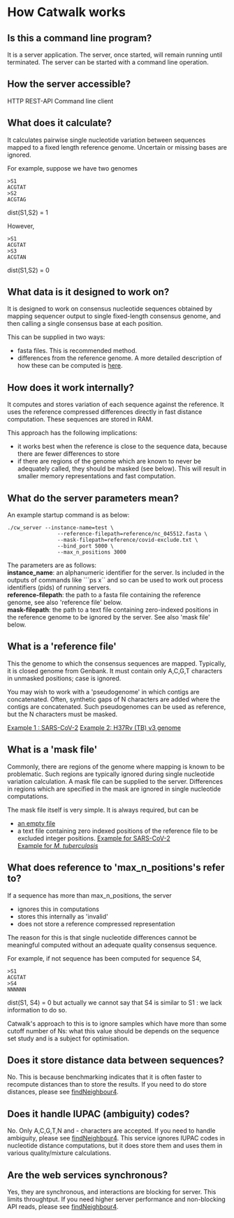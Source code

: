 # How Catwalk works

## Is this a command line program?
It is a server application.  The server, once started, will remain running until terminated.  The server can be started with a command line operation.

## How the server accessible?
HTTP REST-API
Command line client

## What does it calculate?
It calculates pairwise single nucleotide variation between sequences mapped to a fixed length reference genome.  Uncertain or missing bases are ignored.  

For example, suppose we have two genomes
```
>S1
ACGTAT
>S2
ACGTAG
```
dist(S1,S2) = 1

However, 
```
>S1
ACGTAT
>S3
ACGTAN
```
dist(S1,S2) = 0

## What data is it designed to work on?
It is designed to work on consensus nucleotide sequences obtained by mapping sequencer output to single fixed-length consensus genome, and then calling a single consensus base at each position.

This can be supplied in two ways:
* fasta files.  This is recommended method.  
* differences from the reference genome.  A more detailed description of how these can be computed is [here](refcomp.md).

## How does it work internally?
It computes and stores variation of each sequence against the reference.  It uses the reference compressed differences directly in fast distance computation.  These sequences are stored in RAM.

This approach has the following implications:
* it works best when the reference is close to the sequence data, because there are fewer differences to store
* if there are regions of the genome which are known to never be adequately called, they should be masked (see below).  This will result in smaller memory representations and fast computation.

## What do the server parameters mean?
An example startup command is as below:
```
./cw_server --instance-name=test \
                --reference-filepath=reference/nc_045512.fasta \
                --mask-filepath=reference/covid-exclude.txt \
                --bind_port 5000 \
                --max_n_positions 3000
```

The parameters are as follows:  
**instance_name**: an alphanumeric identifier for the server.  Is included in the outputs of commands like ```ps x`` and so can be used to work out process identifiers (pids) of running servers.  
**reference-filepath**: the path to a fasta file containing the reference genome, see also 'reference file' below.  
**mask-filepath**: the path to a text file containing zero-indexed positions in the reference genome to be ignored by the server.  See also 'mask file' below.

## What is a 'reference file'
This the genome to which the consensus sequences are mapped.  Typically, it is closed genome from Genbank.  It must contain only A,C,G,T characters in unmasked positions; case is ignored.

You may wish to work with a 'pseudogenome' in which contigs are concatenated.  Often, synthetic gaps of N characters are added where the contigs are concatenated.  Such pseudogenomes can be used as reference, but the N characters must be masked. 

[Example 1 : SARS-CoV-2](https://www.ncbi.nlm.nih.gov/nuccore/NC_045512.2?report=fasta)
[Example 2: H37Rv (TB) v3 genome](reference/TB-ref.fasta)

## What is a 'mask file'
Commonly, there are regions of the genome where mapping is known to be problematic.  Such regions are typically ignored during single nucleotide variation calculation.  A mask file can be supplied to the server.  Differences in regions which are specified in the mask are ignored in single nucleotide computations.

The mask file itself is very simple.  It is always required, but can be
* [an empty file](reference/nil.txt)
* a text file containing zero indexed positions of the reference file to be excluded integer positions.
[Example for SARS-CoV-2](reference/covid-exclude.txt)  
[Example for *M. tuberculosis*](reference/TB-exclude-adaptive.txt)


## What does reference to 'max_n_positions's refer to?
If a sequence has more than max_n_positions, the server 
* ignores this in computations
* stores this internally as 'invalid'
* does not store a reference compressed representation

The reason for this is that single nucleotide differences cannot be meaningful computed without an adequate quality consensus sequence.

For example, if not sequence has been computed for sequence S4, 
```
>S1
ACGTAT
>S4
NNNNNN
```
dist(S1, S4) = 0 but actually we cannot say that S4 is similar to S1 : we lack information to do so.

Catwalk's approach to this is to ignore samples which have more than some cutoff number of Ns: what this value should be depends on the sequence set study and is a subject for optimisation.

## Does it store distance data between sequences?
No.  This is because benchmarking indicates that it is often faster to recompute distances than to store the results. If you need to do store distances, please see [findNeighbour4](https://github.com/davidhwyllie/findNeighbour4).

## Does it handle IUPAC (ambiguity) codes?
No.  Only A,C,G,T,N and - characters are accepted.  If you need to handle ambiguity, please see  [findNeighbour4](https://github.com/davidhwyllie/findNeighbour4).  This service ignores IUPAC codes in nucleotide distance computations, but it does store them and uses them in various quality/mixture calculations.

## Are the web services synchronous?
Yes, they are synchronous, and interactions are blocking for server.  This limits throughtput.  If you need higher server performance and non-blocking API reads, please see  [findNeighbour4](https://github.com/davidhwyllie/findNeighbour4).
